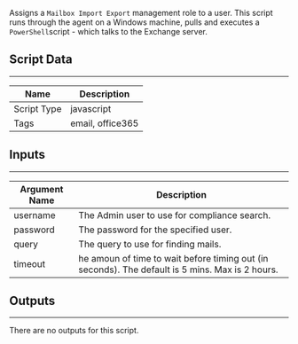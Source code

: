 Assigns a `Mailbox Import Export` management role to a user. This script runs through the agent on a Windows machine, pulls and executes a `PowerShell`script - which talks to the Exchange server.

## Script Data

---

| **Name** | **Description** |
| --- | --- |
| Script Type | javascript |
| Tags | email, office365 |

## Inputs

---

| **Argument Name** | **Description** |
| --- | --- |
| username | The Admin user to use for compliance search. |
| password | The password for the specified user. |
| query | The query to use for finding mails. |
| timeout | he amoun of time to wait before timing out (in seconds). The default is 5 mins. Max is 2 hours. |

## Outputs

---
There are no outputs for this script.
